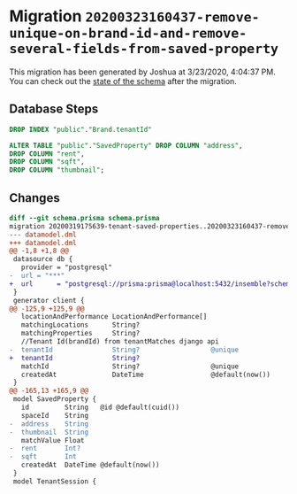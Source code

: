 # Migration `20200323160437-remove-unique-on-brand-id-and-remove-several-fields-from-saved-property`

This migration has been generated by Joshua at 3/23/2020, 4:04:37 PM.
You can check out the [state of the schema](./schema.prisma) after the migration.

## Database Steps

```sql
DROP INDEX "public"."Brand.tenantId"

ALTER TABLE "public"."SavedProperty" DROP COLUMN "address",
DROP COLUMN "rent",
DROP COLUMN "sqft",
DROP COLUMN "thumbnail";
```

## Changes

```diff
diff --git schema.prisma schema.prisma
migration 20200319175639-tenant-saved-properties..20200323160437-remove-unique-on-brand-id-and-remove-several-fields-from-saved-property
--- datamodel.dml
+++ datamodel.dml
@@ -1,8 +1,8 @@
 datasource db {
   provider = "postgresql"
-  url = "***"
+  url      = "postgresql://prisma:prisma@localhost:5432/insemble?schema=public"
 }
 generator client {
@@ -125,9 +125,9 @@
   locationAndPerformance LocationAndPerformance[]
   matchingLocations      String?
   matchingProperties     String?
   //Tenant Id(brandId) from tenantMatches django api
-  tenantId               String?                  @unique
+  tenantId               String?
   matchId                String?                  @unique
   createdAt              DateTime                 @default(now())
 }
@@ -165,13 +165,9 @@
 model SavedProperty {
   id         String   @id @default(cuid())
   spaceId    String
-  address    String
-  thumbnail  String
   matchValue Float
-  rent       Int?
-  sqft       Int
   createdAt  DateTime @default(now())
 }
 model TenantSession {
```


